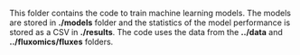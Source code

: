 This folder contains the code to train machine learning models. The models are stored in **./models** folder and the statistics of the model performance is stored as a CSV in **./results**. The code uses the data from the **../data** and **../fluxomics/fluxes** folders.